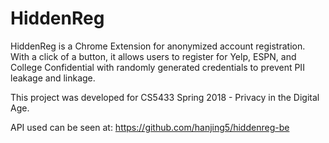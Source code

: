 # HiddenReg
HiddenReg is a Chrome Extension for anonymized account registration.
With a click of a button, it allows users to register for Yelp, ESPN, and College Confidential with randomly generated credentials to prevent PII leakage and linkage.

This project was developed for CS5433 Spring 2018 - Privacy in the Digital Age.

API used can be seen at: https://github.com/hanjing5/hiddenreg-be
